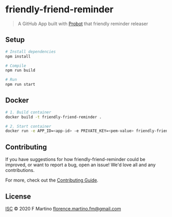 # friendly-friend-reminder

> A GitHub App built with [Probot](https://github.com/probot/probot) that friendly reminder releaser

## Setup

```sh
# Install dependencies
npm install

# Compile
npm run build

# Run
npm run start
```

## Docker

```sh
# 1. Build container
docker build -t friendly-friend-reminder .

# 2. Start container
docker run -e APP_ID=<app-id> -e PRIVATE_KEY=<pem-value> friendly-friend-reminder
```

## Contributing

If you have suggestions for how friendly-friend-reminder could be improved, or want to report a bug, open an issue! We'd love all and any contributions.

For more, check out the [Contributing Guide](CONTRIBUTING.md).

## License

[ISC](LICENSE) © 2020 F Martino <florence.martino.fm@gmail.com>
